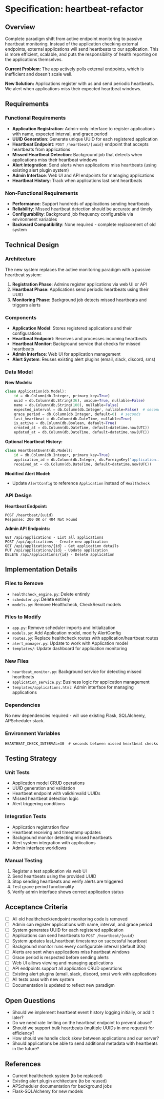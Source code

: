 # Specification: heartbeat-refactor

## Overview
Complete paradigm shift from active endpoint monitoring to passive heartbeat monitoring. Instead of the application checking external endpoints, external applications will send heartbeats to our application. This is more efficient, scalable, and puts the responsibility of health reporting on the applications themselves.

**Current Problem:** The app actively polls external endpoints, which is inefficient and doesn't scale well.

**New Solution:** Applications register with us and send periodic heartbeats. We alert when applications miss their expected heartbeat windows.

## Requirements
### Functional Requirements
- **Application Registration**: Admin-only interface to register applications with name, expected interval, and grace period
- **UUID Generation**: Generate unique UUID for each registered application
- **Heartbeat Endpoint**: `POST /heartbeat/{uuid}` endpoint that accepts heartbeats from applications
- **Missed Heartbeat Detection**: Background job that detects when applications miss their heartbeat windows
- **Alert Integration**: Send alerts when applications miss heartbeats (using existing alert plugin system)
- **Admin Interface**: Web UI and API endpoints for managing applications
- **Heartbeat History**: Track when applications last sent heartbeats

### Non-Functional Requirements
- **Performance**: Support hundreds of applications sending heartbeats
- **Reliability**: Missed heartbeat detection should be accurate and timely
- **Configurability**: Background job frequency configurable via environment variables
- **Backward Compatibility**: None required - complete replacement of old system

## Technical Design
### Architecture
The new system replaces the active monitoring paradigm with a passive heartbeat system:

1. **Registration Phase**: Admins register applications via web UI or API
2. **Heartbeat Phase**: Applications send periodic heartbeats using their UUID
3. **Monitoring Phase**: Background job detects missed heartbeats and triggers alerts

### Components
- **Application Model**: Stores registered applications and their configurations
- **Heartbeat Endpoint**: Receives and processes incoming heartbeats
- **Heartbeat Monitor**: Background service that checks for missed heartbeats
- **Admin Interface**: Web UI for application management
- **Alert System**: Reuses existing alert plugins (email, slack, discord, sms)

### Data Model
**New Models:**
```python
class Application(db.Model):
    id = db.Column(db.Integer, primary_key=True)
    uuid = db.Column(db.String(36), unique=True, nullable=False)
    name = db.Column(db.String(100), nullable=False)
    expected_interval = db.Column(db.Integer, nullable=False)  # seconds
    grace_period = db.Column(db.Integer, default=0)  # seconds
    last_heartbeat = db.Column(db.DateTime, nullable=True)
    is_active = db.Column(db.Boolean, default=True)
    created_at = db.Column(db.DateTime, default=datetime.now(UTC))
    updated_at = db.Column(db.DateTime, default=datetime.now(UTC))
```

**Optional Heartbeat History:**
```python
class HeartbeatEvent(db.Model):
    id = db.Column(db.Integer, primary_key=True)
    application_id = db.Column(db.Integer, db.ForeignKey('application.id'))
    received_at = db.Column(db.DateTime, default=datetime.now(UTC))
```

**Modified Alert Model:**
- Update `AlertConfig` to reference `Application` instead of `Healthcheck`

### API Design
**Heartbeat Endpoint:**
```
POST /heartbeat/{uuid}
Response: 200 OK or 404 Not Found
```

**Admin API Endpoints:**
```
GET /api/applications - List all applications
POST /api/applications - Create new application
GET /api/applications/{id} - Get application details
PUT /api/applications/{id} - Update application
DELETE /api/applications/{id} - Delete application
```

## Implementation Details
### Files to Remove
- `healthcheck_engine.py`: Delete entirely
- `scheduler.py`: Delete entirely
- `models.py`: Remove Healthcheck, CheckResult models

### Files to Modify
- `app.py`: Remove scheduler imports and initialization
- `models.py`: Add Application model, modify AlertConfig
- `routes.py`: Replace healthcheck routes with application/heartbeat routes
- `alert_manager.py`: Update to work with Application model
- `templates/`: Update dashboard for application monitoring

### New Files
- `heartbeat_monitor.py`: Background service for detecting missed heartbeats
- `application_service.py`: Business logic for application management
- `templates/applications.html`: Admin interface for managing applications

### Dependencies
No new dependencies required - will use existing Flask, SQLAlchemy, APScheduler stack.

### Environment Variables
```
HEARTBEAT_CHECK_INTERVAL=30  # seconds between missed heartbeat checks
```

## Testing Strategy
### Unit Tests
- Application model CRUD operations
- UUID generation and validation
- Heartbeat endpoint with valid/invalid UUIDs
- Missed heartbeat detection logic
- Alert triggering conditions

### Integration Tests
- Application registration flow
- Heartbeat receiving and timestamp updates
- Background monitor detecting missed heartbeats
- Alert system integration with applications
- Admin interface workflows

### Manual Testing
1. Register a test application via web UI
2. Send heartbeats using the provided UUID
3. Stop sending heartbeats and verify alerts are triggered
4. Test grace period functionality
5. Verify admin interface shows correct application status

## Acceptance Criteria
- [ ] All old healthcheck/endpoint monitoring code is removed
- [ ] Admin can register applications with name, interval, and grace period
- [ ] System generates UUID for each registered application
- [ ] Applications can send heartbeats to `POST /heartbeat/{uuid}`
- [ ] System updates last_heartbeat timestamp on successful heartbeat
- [ ] Background monitor runs every configurable interval (default 30s)
- [ ] Alerts are sent when applications miss heartbeat windows
- [ ] Grace period is respected before sending alerts
- [ ] Web UI allows viewing and managing applications
- [ ] API endpoints support all application CRUD operations
- [ ] Existing alert plugins (email, slack, discord, sms) work with applications
- [ ] All tests pass with new system
- [ ] Documentation is updated to reflect new paradigm

## Open Questions
- Should we implement heartbeat event history logging initially, or add it later?
- Do we need rate limiting on the heartbeat endpoint to prevent abuse?
- Should we support bulk heartbeats (multiple UUIDs in one request) for efficiency?
- How should we handle clock skew between applications and our server?
- Should applications be able to send additional metadata with heartbeats in the future?

## References
- Current healthcheck system (to be replaced)
- Existing alert plugin architecture (to be reused)
- APScheduler documentation for background jobs
- Flask-SQLAlchemy for new models